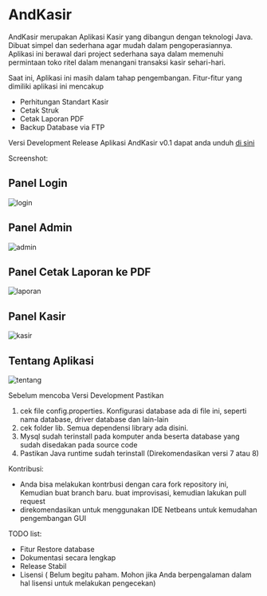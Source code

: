 # AndKasir

AndKasir merupakan Aplikasi Kasir yang dibangun dengan teknologi Java. Dibuat simpel dan sederhana agar mudah dalam pengoperasiannya. Aplikasi ini berawal dari project sederhana saya dalam memenuhi permintaan toko ritel dalam menangani transaksi kasir sehari-hari.

Saat ini, Aplikasi ini masih dalam tahap pengembangan. Fitur-fitur yang dimiliki aplikasi ini mencakup 

- Perhitungan Standart Kasir
- Cetak Struk
- Cetak Laporan PDF
- Backup Database via FTP

Versi Development Release Aplikasi AndKasir v0.1 dapat anda unduh [di sini](https://github.com/andriawan/AndKasir/files/1019473/AndKasir-v0.1.zip)

Screenshot:

## Panel Login 
![login](https://github.com/andriawan/AndKasir/blob/development/screenshot/login.png "Panel Login")

## Panel Admin
![admin](https://github.com/andriawan/AndKasir/blob/development/screenshot/panel-admin.png "Panel Admin")

## Panel Cetak Laporan ke PDF 
![laporan](https://github.com/andriawan/AndKasir/blob/development/screenshot/Laporan-pdf.png "Laporan")

## Panel Kasir
![kasir](https://github.com/andriawan/AndKasir/blob/development/screenshot/panel-kasir.png "Panel Kasir")

## Tentang Aplikasi
![tentang](https://github.com/andriawan/AndKasir/blob/development/screenshot/about.png "Tentang Aplikasi")



Sebelum mencoba Versi Development Pastikan

1. cek file config.properties. Konfigurasi database ada di file ini, seperti nama database, driver database dan lain-lain
2. cek folder lib. Semua dependensi library ada disini.
3. Mysql sudah terinstall pada komputer anda beserta database yang sudah disedakan pada source code
4. Pastikan Java runtime sudah terinstall (Direkomendasikan versi 7 atau 8)


Kontribusi:
- Anda bisa melakukan kontrbusi dengan cara fork repository ini, Kemudian buat branch baru. buat improvisasi, kemudian lakukan pull request
- direkomendasikan untuk menggunakan IDE Netbeans untuk kemudahan pengembangan GUI

TODO list:
- Fitur Restore database
- Dokumentasi secara lengkap 
- Release Stabil
- Lisensi ( Belum begitu paham. Mohon jika Anda berpengalaman dalam hal lisensi untuk melakukan pengecekan)
